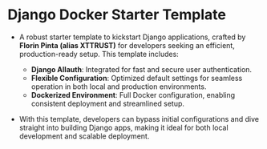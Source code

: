 # Django Docker Starter Template

- A robust starter template to kickstart Django applications, crafted by **Florin Pinta (alias XTTRUST)** for developers seeking an efficient, production-ready setup. This template includes:

    - **Django Allauth**: Integrated for fast and secure user authentication.
    - **Flexible Configuration**: Optimized default settings for seamless operation in both local and production environments.
    - **Dockerized Environment**: Full Docker configuration, enabling consistent deployment and streamlined setup.

- With this template, developers can bypass initial configurations and dive straight into building Django apps, making it ideal for both local development and scalable deployment.
